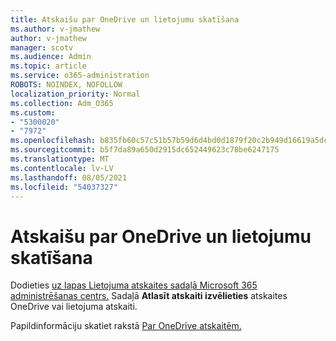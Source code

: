 ```yaml
---
title: Atskaišu par OneDrive un lietojumu skatīšana
ms.author: v-jmathew
author: v-jmathew
manager: scotv
ms.audience: Admin
ms.topic: article
ms.service: o365-administration
ROBOTS: NOINDEX, NOFOLLOW
localization_priority: Normal
ms.collection: Adm_O365
ms.custom:
- "5300020"
- "7972"
ms.openlocfilehash: b835fb60c57c51b57b59d6d4bd0d1879f20c2b949d16619a5dcb924d4d66e194
ms.sourcegitcommit: b5f7da89a650d2915dc652449623c78be6247175
ms.translationtype: MT
ms.contentlocale: lv-LV
ms.lasthandoff: 08/05/2021
ms.locfileid: "54037327"
---
```

# <a name="view-reports-on-onedrive-activity-and-usage"></a>Atskaišu par OneDrive un lietojumu skatīšana

Dodieties [uz lapas Lietojuma atskaites sadaļā Microsoft 365 administrēšanas centrs.](https://admin.microsoft.com/AdminPortal/Home) Sadaļā **Atlasīt atskaiti izvēlieties** atskaites OneDrive vai lietojuma atskaiti.

Papildinformāciju skatiet rakstā [Par OneDrive atskaitēm.](https://go.microsoft.com/fwlink/?linkid=875239)
